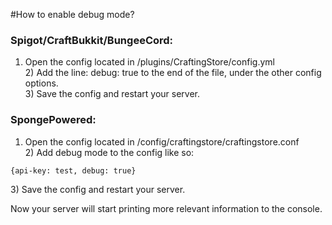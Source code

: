 #How to enable debug mode?

### Spigot/CraftBukkit/BungeeCord:
1) Open the config located in /plugins/CraftingStore/config.yml  
2\) Add the line: debug: true to the end of the file, under the other config options.  
3\) Save the config and restart your server.

### SpongePowered:
1) Open the config located in /config/craftingstore/craftingstore.conf  
2\) Add debug mode to the config like so:  
```
{api-key: test, debug: true}  
```
3\) Save the config and restart your server.

Now your server will start printing more relevant information to the console.